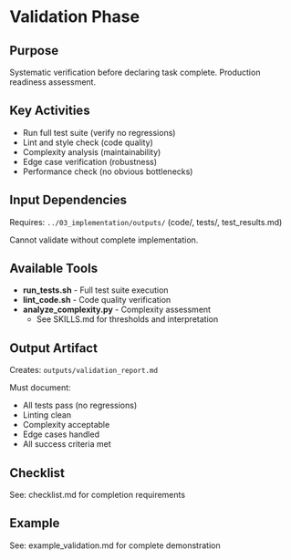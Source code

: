 # Validation Phase

## Purpose
Systematic verification before declaring task complete. Production readiness assessment.

## Key Activities
- Run full test suite (verify no regressions)
- Lint and style check (code quality)
- Complexity analysis (maintainability)
- Edge case verification (robustness)
- Performance check (no obvious bottlenecks)

## Input Dependencies
Requires: `../03_implementation/outputs/` (code/, tests/, test_results.md)

Cannot validate without complete implementation.

## Available Tools
- **run_tests.sh** - Full test suite execution
- **lint_code.sh** - Code quality verification
- **analyze_complexity.py** - Complexity assessment
  - See SKILLS.md for thresholds and interpretation

## Output Artifact
Creates: `outputs/validation_report.md`

Must document:
- All tests pass (no regressions)
- Linting clean
- Complexity acceptable
- Edge cases handled
- All success criteria met

## Checklist
See: checklist.md for completion requirements

## Example
See: example_validation.md for complete demonstration
